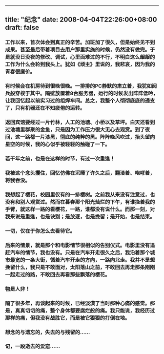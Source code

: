 
---
title: "纪念"
date: 2008-04-04T22:26:00+08:00
draft: false
---

### 工作以来，首次体会到真正的辛苦。加班加了很久，但是始终见不到成果。甚至最后带着项目去用户那里实施的时候，仍然没有做完。于是就没日没夜的修改、调试，心里面难过的不行，不明白这么龌龊的工作为什么会轮到我头上。犹如《顽主》里说的，我悲哀，因为我的青春很廉价。

### 有时候会在机房待到很晚很晚。一排排的PC静默的肃立着，我犹如阅兵般穿梭于其中。隔壁放置着8台服务器，运行的时候发出阵阵低吟，让我回忆起以前实习过的组焊车间。总之，我整个人彻彻底底的透支了，只有机器还在不知疲倦的运转。

### 返回宾馆要经过一片竹林，人工的池塘、小桥以及草坪。白天还看到过池塘里群聚的金鱼，只是因为工作压力很大无心去观赏。到了夜间，这一路都一片漆黑，彻底的纯粹的黑。阵阵晚风吹过，抬头望向星空的时候，我的心似乎被轻轻的触碰了一下。

### 若干年之前，也是在这样的时节，有过一次重逢！

### 我被这个念头攫住，回忆仿佛在沉睡了许久之后，翻滚着、咆哮着，将我吞没。

### 我想起了樱花，校园里仅有的一排樱树。之前我从来没有注意过，也没有和别人观赏过。然而在暮春那个阳光灿烂的下午，有谁挽着我的手臂，就这样一路的看樱花，一路，谁都没有说什么。而那一刻，对我来说是重逢，也是诀别；是放逐，也是挽留；是开始，也是结束。

### 一切，仅在于你怎么去看待它。

### 后来的情景，就是那个和电影情节很相似的告别仪式。电影里没有追赶汽车的情节，我也没有。只是在汽车开走很久之后，我沿着那个城市最宽的一条大街，循着汽车开走的方向，一路向北走。我并不是想挽留什么，我只是不敢面对，太阳落山之前，不敢回去再走那条刚刚一起走过的路，不敢回去再看那些飘落的樱花。

### 物是人非！

### 隔了很多年，再谈起来的时候，已经淡漠了当时那种心痛的感觉。那是，真真切切的痛，整个身体都要腐烂般的痛。我只能说，我经历过那样的痛，但我没有战胜它，而是被它狠狠的打倒在地。

### 想念的与遗忘的，失去的与残留的……

### 记，一段逝去的爱恋……

